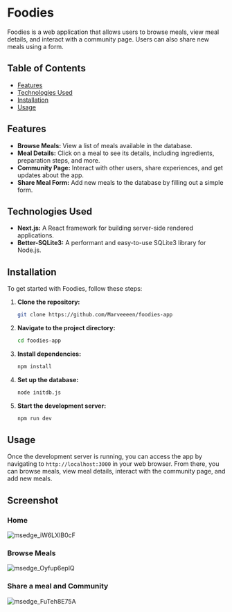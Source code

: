 # Foodies

Foodies is a web application that allows users to browse meals, view meal details, and interact with a community page. Users can also share new meals using a form.

## Table of Contents

- [Features](#features)
- [Technologies Used](#technologies-used)
- [Installation](#installation)
- [Usage](#usage)

## Features

- **Browse Meals:** View a list of meals available in the database.
- **Meal Details:** Click on a meal to see its details, including ingredients, preparation steps, and more.
- **Community Page:** Interact with other users, share experiences, and get updates about the app.
- **Share Meal Form:** Add new meals to the database by filling out a simple form.

## Technologies Used

- **Next.js:** A React framework for building server-side rendered applications.
- **Better-SQLite3:** A performant and easy-to-use SQLite3 library for Node.js.

## Installation

To get started with Foodies, follow these steps:

1. **Clone the repository:**
   ```sh
   git clone https://github.com/Marveeeen/foodies-app
   ```
2. **Navigate to the project directory:**
   ```sh
   cd foodies-app
   ```
3. **Install dependencies:**
   ```sh
   npm install
   ```
4. **Set up the database:**
   ```sh
   node initdb.js
   ```
5. **Start the development server:**
   ```sh
   npm run dev
   ```

## Usage

Once the development server is running, you can access the app by navigating to `http://localhost:3000` in your web browser. From there, you can browse meals, view meal details, interact with the community page, and add new meals.

## Screenshot
### Home
![msedge_iW6LXIB0cF](https://github.com/user-attachments/assets/2b4a0812-bebf-4734-b580-90919701dce0)

### Browse Meals
![msedge_Oyfup6eplQ](https://github.com/user-attachments/assets/a864a557-490f-49f0-b750-9c3a39fd2abc)

### Share a meal and Community
![msedge_FuTeh8E75A](https://github.com/user-attachments/assets/4545e1e4-0f02-4529-acd2-5e2a98ce047f)


